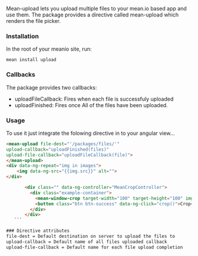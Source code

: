 Mean-upload lets you upload multiple files to your mean.io based app and use them.
The package provides a directive called mean-upload which renders the file picker.

### Installation
In the root of your meanio site, run:
```
mean install upload
```

### Callbacks
The package provides two callbacks:
- uploadFileCallback: Fires when each file is successfuly uploaded
- uploadFinished: Fires once All of the files have been uploaded.

### Usage
To use it just integrate the folowing directive in to your angular view...

```HTML
<mean-upload file-dest="'/packages/files/'"
upload-callback="uploadFinished(files)"
upload-file-callback="uploadFileCallback(file)">
</mean-upload>
<div data-ng-repeat="img in images">
    <img data-ng-src="{{img.src}}" alt="">
</div>
```

 ```HTML
        <div class="" data-ng-controller="MeanCropController">
          <div class="example-container">
            <mean-window-crop target-width="100" target-height="100" img-src="'crop/assets/img/logo.png'" dest-dir="'packages/images/thumbs'" package-path="'packages/contrib'" convert-imgsrc="true"></mean-window-crop>
            <button class="btn btn-success" data-ng-click="crop()">Crop</button>
          </div>
        </div>
    ```

### Directive attributes
file-dest = Default destination on server to upload the files to
upload-callback = Default name of all files uploaded callback
upload-file-callback = Default name for each file upload completion
